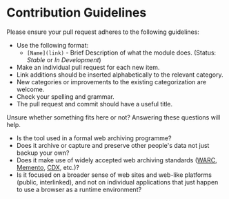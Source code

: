 # Contribution Guidelines

Please ensure your pull request adheres to the following guidelines:

* Use the following format:
  * `[Name](link)` - Brief Description of what the module does. (Status: *Stable* or *In Development*)
* Make an individual pull request for each new item.
* Link additions should be inserted alphabetically to the relevant category.
* New categories or improvements to the existing categorization are welcome.
* Check your spelling and grammar.
* The pull request and commit should have a useful title.

Unsure whether something fits here or not? Answering these questions will help.

* Is the tool used in a formal web archiving programme?
* Does it archive or capture and preserve other people's data not just backup your own?
* Does it make use of widely accepted web archiving standards ([WARC](https://iipc.github.io/warc-specifications/), [Memento](https://tools.ietf.org/html/rfc7089), [CDX](https://archive.org/web/researcher/cdx_file_format.php), etc.)?
* Is it focused on a broader sense of web sites and web-like platforms (public, interlinked), and not on individual applications that just happen to use a browser as a runtime environment?
